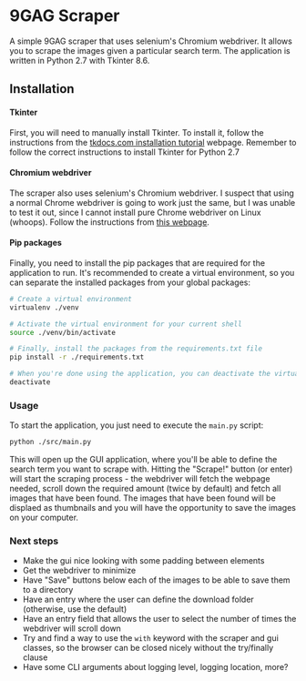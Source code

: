 # 9GAG Scraper

A simple 9GAG scraper that uses selenium's Chromium webdriver. It allows you to scrape the images given a particular
search term. The application is written in Python 2.7 with Tkinter 8.6.

## Installation

#### Tkinter
First, you will need to manually install Tkinter. To install it, follow the instructions from the
[tkdocs.com installation tutorial](https://tkdocs.com/tutorial/install.html) webpage. Remember to follow the correct
instructions to install Tkinter for Python 2.7

#### Chromium webdriver

The scraper also uses selenium's Chromium webdriver. I suspect that using a normal Chrome webdriver is going to work
just the same, but I was unable to test it out, since I cannot install pure Chrome webdriver on Linux (whoops). Follow
the instructions from [this webpage](https://chromedriver.chromium.org/getting-started).

#### Pip packages

Finally, you need to install the pip packages that are required for the application to run. It's recommended to create
a virtual environment, so you can separate the installed packages from your global packages:

```bash
# Create a virtual environment
virtualenv ./venv

# Activate the virtual environment for your current shell
source ./venv/bin/activate

# Finally, install the packages from the requirements.txt file
pip install -r ./requirements.txt

# When you're done using the application, you can deactivate the virtual environment
deactivate
```

### Usage

To start the application, you just need to execute the `main.py` script:

```bash
python ./src/main.py
```

This will open up the GUI application, where you'll be able to define the search term you want to scrape with. Hitting
the "Scrape!" button (or enter) will start the scraping process - the webdriver will fetch the webpage needed, scroll
down the required amount (twice by default) and fetch all images that have been found. The images that have been found
will be displaed as thumbnails and you will have the opportunity to save the images on your computer.

### Next steps

- Make the gui nice looking with some padding between elements
- Get the webdriver to minimize
- Have "Save" buttons below each of the images to be able to save them to a directory
- Have an entry where the user can define the download folder (otherwise, use the default)
- Have an entry field that allows the user to select the number of times the webdriver will scroll down
- Try and find a way to use the `with` keyword with the scraper and gui classes, so the browser can be closed
  nicely without the try/finally clause
- Have some CLI arguments about logging level, logging location, more?
